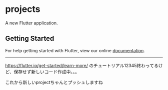 # projects

A new Flutter application.

## Getting Started

For help getting started with Flutter, view our online
[documentation](https://flutter.io/).

---

https://flutter.io/get-started/learn-more/
のチュートリアル12345終わってるけど、保存せず新しいコード作成中。。。

これから新しいprojectちゃんとプッシュしますね

